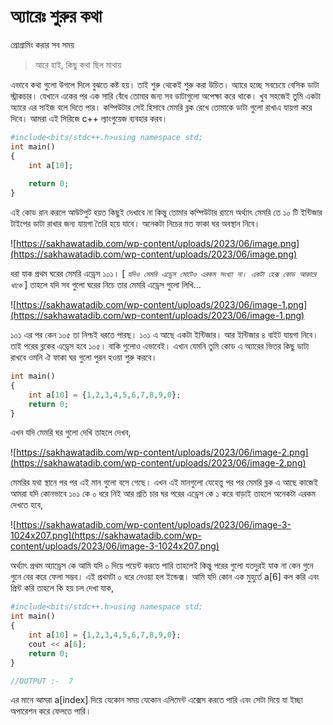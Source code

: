 # অ্যারেঃ শুরুর কথা

প্রোগ্রামিং করার সব সময়

> আরে হাই, কিছু কথা ছিল মাথায়
> 

এভাবে কথা গুলো উগলে দিলে বুঝতে কষ্ট হয়। তাই শুরু থেকেই শুরু করা উচিত। অ্যারে হচ্ছে সবচেয়ে বেসিক ডাটা স্ট্রাকচার। যেখানে একের পর এক সারি বেঁধে তোমার জন্য সব ডাটাগুলো অপেক্ষা করে থাকে। খুব সহজেই তুমি একটা অ্যারে এর সাইজ বলে দিতে পার। কম্পিউটার সেই হিসাবে মেমরি ব্লক রেখে তোমাকে ডাটা গুলো রাখাএ যায়গা করে দিবে। আমরা এই সিরিজে c++ ল্যাংগুয়েজ ব্যবহার করব।

```php
#include<bits/stdc++.h>using namespace std;
int main()
{
    int a[10];
    
    return 0;
}
```

এই কোড রান করলে আউটপুট হয়ত কিছুই দেখাবে না কিন্তু তোমার কম্পিউটার র‍্যামে অর্থ্যাৎ মেমরি তে ১০ টি ইন্টিজার টাইপের ডাটা রাখার জন্য যায়গা তৈরি হয়ে যাবে। অনেকটা নিচের মত ফাকা ঘর অবস্থান নিবে।

![https://sakhawatadib.com/wp-content/uploads/2023/06/image.png](https://sakhawatadib.com/wp-content/uploads/2023/06/image.png)

ধরা যাক প্রথম ঘরের মেমরি এড্রেস ১০১। [ *`যদিও মেমরি এড্রেস মোটেও এরকম সংখ্যা না। একটা হেক্স কোড আকারে থাকে`* ] তাহলে যদি সব গুলো ঘরের নিচে তার মেমরি এড্রেস গুলো লিখি…

![https://sakhawatadib.com/wp-content/uploads/2023/06/image-1.png](https://sakhawatadib.com/wp-content/uploads/2023/06/image-1.png)

১০১ এর পর কেন ১০৫ তা নিশ্চই ধরতে পারছ। ১০১ এ আছে একটা ইন্টিজার। আর ইন্টিজার ৪ বাইট যায়গা নিবে। তাই পরের ব্লকের এড্রেস হবে ১০৫। বাকি গুলোও এভাবেই। এখান যেমনি তুমি কোড এ অ্যারের ভিতর কিছু ডাটা রাখবে ওমনি ঐ ফাকা ঘর গুলো পুরন হওয়া শুরু করবে।

```php
int main()
{
    int a[10] = {1,2,3,4,5,6,7,8,9,0};
    return 0;
}
```

এখন যদি মেমরি ঘর গুলো দেখি তাহলে দেখব,

![https://sakhawatadib.com/wp-content/uploads/2023/06/image-2.png](https://sakhawatadib.com/wp-content/uploads/2023/06/image-2.png)

মেমরির যথা স্থানে পর পর এই মান গুলো বসে গেছে। এখন এই মানগুলো যেহেত্তু পর পর মেমরি ব্লক এ আছে কাজেই আমরা যদি কোনভাবে ১০১ কে ০ ধরে নিই আর প্রতি চার ঘর পরের এড্রেস কে ১ করে বাড়াই তাহলে অনেকটা এরকম দেখতে হবে,

![https://sakhawatadib.com/wp-content/uploads/2023/06/image-3-1024x207.png](https://sakhawatadib.com/wp-content/uploads/2023/06/image-3-1024x207.png)

অর্থ্যাৎ প্রথম অ্যাড্রেস কে আমি যদি ০ দিয়ে পয়েন্ট করতে পারি তাহলেই কিন্তু পরের গুলো যতদুরই যাক না কেন গুনে গুনে বের করে ফেলা সম্ভব। এই প্রথমটা ০ ধরে নেওয়া হল ইন্ডেক্স। আমি যদি কোন এক মুহুর্তে a[6] কল করি এবং প্রিন্ট করি তাহলে কি হয় চল দেখা যাক,

```php
#include<bits/stdc++.h>using namespace std;
int main()
{
    int a[10] = {1,2,3,4,5,6,7,8,9,0};
    cout << a[6];
    return 0;
}

//OUTPUT :-  7
```

এর মানে আমরা a[index] দিয়ে যেকোন সময় যেকোন এলিমেন্ট এক্সেস করতে পারি এবং সেটা দিয়ে যা ইচ্ছা অপারেশন করে ফেলতে পারি।
